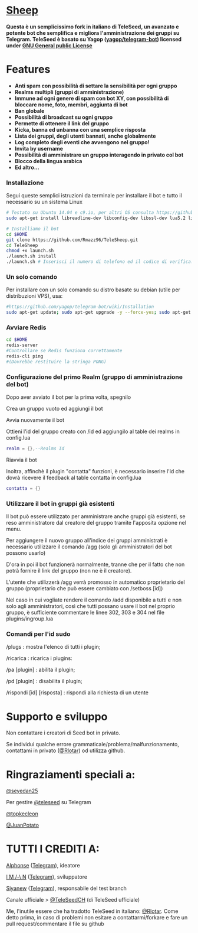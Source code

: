 # [Sheep](https://telegram.me/Sheeppy) 
**Questa è un semplicissimo fork in italiano di TeleSeed, un avanzato e potente bot che semplifica e migliora l'amministrazione dei gruppi su Telegram. TeleSeed è basato su Yagop ([yagop/telegram-bot](https://github.com/yagop/telegram-bot)) licensed under [GNU General public License](https://github.com/SEEDTEAM/TeleSeed/blob/master/LICENSE)**
# Features

* **Anti spam con possibilità di settare la sensibilità per ogni gruppo**
* **Realms multipli (gruppi di amministrazione)**
* **Immune ad ogni genere di spam con bot XY, con possibilità di bloccare nome, foto, membri, aggiunta di bot**
* **Ban globale**
* **Possibilità di broadcast su ogni gruppo**
* **Permette di ottenere il link del gruppo**
* **Kicka, banna ed unbanna con una semplice risposta**
* **Lista dei gruppi, degli utenti bannati, anche globalmente**
* **Log completo degli eventi che avvengono nel gruppo!**
* **Invita by username**
* **Possibilità di amministrare un gruppo interagendo in privato col bot**
* **Blocco della lingua arabica**
* **Ed altro...**

### Installazione
Segui queste semplici istruzioni da terminale per installare il bot e tutto il necessario su un sistema Linux
```bash
# Testato su Ubuntu 14.04 e c9.io, per altri OS consulta https://github.com/yagop/telegram-bot/wiki/Installation
sudo apt-get install libreadline-dev libconfig-dev libssl-dev lua5.2 liblua5.2-dev libevent-dev make unzip git redis-server g++ libjansson-dev libpython-dev expat libexpat1-dev
```

```bash
# Installiamo il bot
cd $HOME
git clone https://github.com/Rmazz96/TeleSheep.git
cd TeleSheep
chmod +x launch.sh
./launch.sh install
./launch.sh # Inserisci il numero di telefono ed il codice di verifica.
```
### Un solo comando
Per installare con un solo comando su distro basate su debian (utile per distribuzioni VPS), usa:
```sh
#https://github.com/yagop/telegram-bot/wiki/Installation
sudo apt-get update; sudo apt-get upgrade -y --force-yes; sudo apt-get dist-upgrade -y --force-yes; sudo apt-get install libreadline-dev libconfig-dev libssl-dev lua5.2 liblua5.2-dev libevent-dev libjansson* libpython-dev make unzip git redis-server g++ -y --force-yes && git clone https://github.com/SEEDTEAM/TeleSeed.git && cd TeleSeed && chmod +x launch.sh && ./launch.sh install && ./launch.sh
```
### Avviare Redis
```bash
cd $HOME
redis-server
#Controllare se Redis funziona correttamente
redis-cli ping
#(Dovrebbe restituire la stringa PONG)
```

### Configurazione del primo Realm (gruppo di amministrazione del bot)

Dopo aver avviato il bot per la prima volta, spegnilo

Crea un gruppo vuoto ed aggiungi il bot

Avvia nuovamente il bot

Ottieni l'id del gruppo creato con /id ed aggiungilo al table dei realms in config.lua

```lua
realm = {},--Realms Id
```
Riavvia il bot

Inoltra, affinchè il plugin "contatta" funzioni, è necessario inserire l'id che dovrà ricevere il feedback al table contatta in config.lua

```lua
contatta = {}
```

### Utilizzare il bot in gruppi già esistenti

Il bot può essere utilizzato per amministrare anche gruppi già esistenti, se reso amministratore dal creatore del gruppo tramite l'apposita opzione nel menu.

Per aggiungere il nuovo gruppo all'indice dei gruppi amministrati è necessario utilizzare il comando /agg (solo gli amministratori del bot possono usarlo)

D'ora in poi il bot funzionerà normalmente, tranne che per il fatto che non potrà fornire il link del gruppo (non ne è il creatore).

L'utente che utilizzerà /agg verrà promosso in automatico proprietario del gruppo (proprietario che può essere cambiato con /setboss [id])

Nel caso in cui vogliate rendere il comando /add disponibile a tutti e non solo agli amministratori, così che tutti possano usare il bot nel proprio gruppo, è sufficiente commentare le linee 302, 303 e 304 nel file plugins/ingroup.lua

### Comandi per l'id sudo

/plugs : mostra l'elenco di tutti i plugin;

/ricarica : ricarica i plugins:

/pa [plugin] : abilita il plugin;

/pd [plugin] : disabilita il plugin;

/rispondi [id] [risposta] : rispondi alla richiesta di un utente

# Supporto e sviluppo

Non contattare i creatori di Seed bot in privato.

Se individui qualche errore grammaticale/problema/malfunzionamento, contattami in privato ([@Rlotar](https://telegram.me/Rlotar)) od utilizza github.


# Ringraziamenti speciali a:
[@seyedan25](https://telegram.me/seyedan25)

Per gestire [@teleseed](https://telegram.me/TeleSeed) su Telegram

[@topkecleon](https://github.com/topkecleon)

[@JuanPotato](https://github.com/JuanPotato)

# TUTTI I CREDITI A:

[Alphonse](https://github.com/hmon) ([Telegram](https://telegram.me/iwals)), ideatore

[I M /-\ N](https://github.com/imandaneshi) ([Telegram](https://telegram.me/imandaneshi)), sviluppatore

[Siyanew](https://github.com/Siyanew) ([Telegram](https://telegram.me/Siyanew)), responsabile del test branch

Canale ufficiale > [@TeleSeedCH](https://telegram.me/teleseedch) (di TeleSeed ufficiale)

Me, l'inutile essere che ha tradotto TeleSeed in italiano: [@Rlotar](https://telegram.me/Rlotar). Come detto prima, in caso di problemi non esitare a contattarmi/forkare e fare un pull request/commentare il file su github
